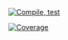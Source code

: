 [![Compile, test](https://github.com/kohziyi95/VTTPMealPlannerApp/actions/workflows/main.yaml/badge.svg)](https://github.com/kohziyi95/VTTPMealPlannerApp/actions/workflows/main.yaml)

<!-- ![Coverage](https://verybigbucket.sgp1.digitaloceanspaces.com/coverage/VTTPMealPlannerApp/jacoco.svg) -->

[![Coverage](https://verybigbucket.sgp1.digitaloceanspaces.com/coverage/VTTPMealPlannerApp/jacoco.svg)](https://github.com/kohziyi95/VTTPMealPlannerApp/actions/workflows/main.yaml)
